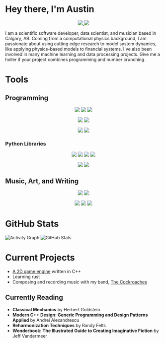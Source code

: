 # Hey there, I'm Austin

<p align="center">
  <a href="https://www.gitlab.com/patriacaelum">
    <img src="https://img.shields.io/badge/GITLAB-6b4fbb?logo=gitlab&logoColor=white&style=for-the-badge"/>
  </a>
  <a href="https://www.linkedin.com/in/austin-nhung-521397159">
    <img src="https://img.shields.io/badge/LINKEDIN-0274b3?logo=linkedin&logoColor=white&style=for-the-badge"/>
  </a>
</p>

I am a scientific software developer, data scientist, and musician based in
Calgary, AB. Coming from a computational physics background, I am passionate
about using cutting edge research to model system dynamics, like applying
physics-based models to financial systems. I've also been involved in many
machine learning and data processing projects. Give me a holler if your project
combines programming and number crunching.


# Tools

## Programming

<p align="center">
  <img src="https://img.shields.io/badge/C++-0080cd?logo=cplusplus&logoColor=white&style=for-the-badge"/>
  <img src="https://img.shields.io/badge/PYTHON-ffd140?logo=python&logoColor=white&style=for-the-badge"/>
  <img src="https://img.shields.io/badge/RUST-000000?logo=rust&logoColor=white&style=for-the-badge"/>
</p>

<p align="center">
  <img src="https://img.shields.io/badge/MONGODB-7fc682?logo=mongodb&logoColor=white&style=for-the-badge"/>
  <img src="https://img.shields.io/badge/POSTGRESQL-316192?logo=postgresql&logoColor=white&style=for-the-badge"/>
</p>

<p align="center">
  <img src="https://img.shields.io/badge/DOCKER-2597ef?logo=docker&logoColor=white&style=for-the-badge"/>
  <img src="https://img.shields.io/badge/LINUX-000000?logo=linux&logoColor=white&style=for-the-badge"/>
</p>

### Python Libraries

<p align="center">
  <img src="https://img.shields.io/badge/NUMPY-0721a0?logo=numpy&logoColor=white&style=for-the-badge"/>
  <img src="https://img.shields.io/badge/PANDAS-120653?logo=pandas&logoColor=white&style=for-the-badge"/>
  <img src="https://img.shields.io/badge/SCIKIT LEARN-f89838?logo=scikit-learn&logoColor=white&style=for-the-badge"/>
  <img src="https://img.shields.io/badge/SCIPY-0d56a6?logo=scipy&logoColor=white&style=for-the-badge"/>
</p>

<p align="center">
  <img src="https://img.shields.io/badge/DJANGO-103e2e?logo=django&logoColor=white&style=for-the-badge"/>
  <img src="https://img.shields.io/badge/FLASK-000000?logo=flask&logoColor=white&style=for-the-badge"/>
</p>

## Music, Art, and Writing

<p align="center">
  <img src="https://img.shields.io/badge/BANDLAB-df3712?logo=bandlab&logoColor=white&style=for-the-badge"/>
  <img src="https://img.shields.io/badge/MUSESCORE-1370b9?logo=musescore&logoColor=white&style=for-the-badge"/>
</p>
<p align="center">
  <img src="https://img.shields.io/badge/KRITA-4d4d4b?logo=krita&logoColor=white&style=for-the-badge"/>
  <img src="https://img.shields.io/badge/LATEX-008081?logo=latex&logoColor=white&style=for-the-badge"/>
  <img src="https://img.shields.io/badge/OBSIDIAN-4a37a0?logo=obsidian&logoColor=white&style=for-the-badge"/>
</p>


# GitHub Stats

![Activity Graph](https://activity-graph.herokuapp.com/graph?username=patriacaelum&theme=one-dark)
![GitHub Stats](https://github-readme-stats.vercel.app/api?username=patriacaelum&count_private=true&show_icons=true&theme=onedark)


# Current Projects

- [A 2D game engine](https://gitlab.com/patriacaelum/trashpile) written in C++
- Learning rust
- Composing and recording music with my band, [The Cockroaches](https://www.youtube.com/channel/UCllEpb4zXF4CpdW-8duYYOQ)

## Currently Reading

- **Classical Mechanics** by Herbert Goldstein
- **Modern C++ Design: Generic Programming and Design Patterns Applied** by Andrei Alexandrescu
- **Reharmonization Techniques** by Randy Felts
- **Wonderbook: The Illustrated Guide to Creating Imaginative Fiction** by Jeff Vandermeer
